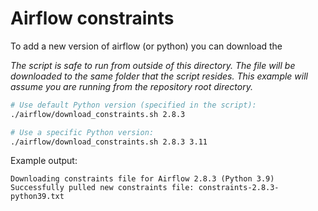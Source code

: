 # Airflow constraints

To add a new version of airflow (or python) you can download the 

_The script is safe to run from outside of this directory. The file will be downloaded to the same folder that the 
script resides. This example will assume you are running from the repository root directory._

```sh
# Use default Python version (specified in the script):
./airflow/download_constraints.sh 2.8.3

# Use a specific Python version:
./airflow/download_constraints.sh 2.8.3 3.11
```

Example output:

```
Downloading constraints file for Airflow 2.8.3 (Python 3.9)
Successfully pulled new constraints file: constraints-2.8.3-python39.txt
```
